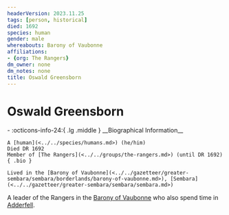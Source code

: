 ```yaml
---
headerVersion: 2023.11.25
tags: [person, historical]
died: 1692
species: human
gender: male
whereabouts: Barony of Vaubonne
affiliations:
- {org: The Rangers}
dm_owner: none
dm_notes: none
title: Oswald Greensborn
---
```

# Oswald Greensborn
<div class="grid cards ext-narrow-margin ext-one-column" markdown>
- :octicons-info-24:{ .lg .middle } __Biographical Information__

    A [human](<../../species/humans.md>) (he/him)  
    Died DR 1692  
    Member of [The Rangers](<../../groups/the-rangers.md>) (until DR 1692)  
    { .bio }

    Lived in the [Barony of Vaubonne](<../../gazetteer/greater-sembara/sembara/borderlands/barony-of-vaubonne.md>), [Sembara](<../../gazetteer/greater-sembara/sembara/sembara.md>)
</div>


A leader of the Rangers in the [Barony of Vaubonne](<../../gazetteer/greater-sembara/sembara/borderlands/barony-of-vaubonne.md>) who also spend time in [Adderfell](<../../gazetteer/greater-sembara/addermarch/adderfell.md>).
